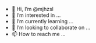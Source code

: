 - 👋 Hi, I’m @mjhzsl
- 👀 I’m interested in ...
- 🌱 I’m currently learning ...
- 💞️ I’m looking to collaborate on ...
- 📫 How to reach me ...

<!---
mjhzsl/mjhzsl is a ✨ special ✨ repository because its `README.md` (this file) appears on your GitHub profile.
You can click the Preview link to take a look at your changes.
--->
